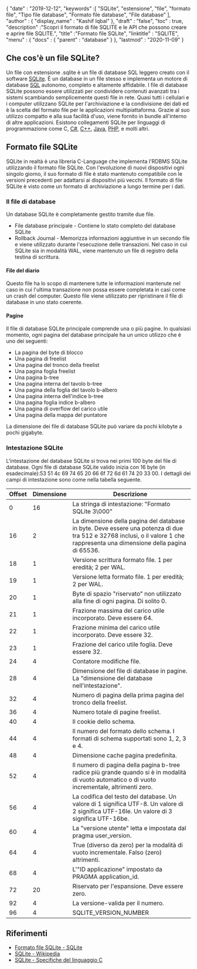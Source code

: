 {
  "date" : "2019-12-12",
  "keywords" :[ "SQLite", "estensione", "file", "formato file", "Tipo file database", "Formato file database", "File database" ],
  "author" : {
    "display_name" : "Kashif Iqbal"
},
  "draft" : "false",
  "toc" : true,
  "description" :"Scopri il formato di file SQLITE e le API che possono creare e aprire file SQLITE.",
  "title" :"Formato file SQLite",
  "linktitle" : "SQLITE",
  "menu" : {
    "docs" : {
      "parent" : "database"
}
},
  "lastmod" : "2020-11-09"
}

## Che cos'è un file SQLite?

Un file con estensione .sqlite è un file di database SQL leggero creato con il software [SQLite](https://www.sqlite.org/index.html). È un database in un file stesso e implementa un motore di database [SQL](/it/database/sql/) autonomo, completo e altamente affidabile. I file di database SQLite possono essere utilizzati per condividere contenuti avanzati tra i sistemi scambiando semplicemente questi file in rete. Quasi tutti i cellulari e i computer utilizzano SQLite per l'archiviazione e la condivisione dei dati ed è la scelta del formato file per le applicazioni multipiattaforma. Grazie al suo utilizzo compatto e alla sua facilità d'uso, viene fornito in bundle all'interno di altre applicazioni. Esistono collegamenti SQLite per linguaggi di programmazione come C, [C#](/it/programming/cs/), [C++](/it/programming/cpp/), [Java](/it/programming/java/), [PHP](/it/programming/php/), e molti altri.

## Formato file SQLite

SQLite in realtà è una libreria C-Language che implementa l'RDBMS SQLite utilizzando il formato file SQLite. Con l'evoluzione di nuovi dispositivi ogni singolo giorno, il suo formato di file è stato mantenuto compatibile con le versioni precedenti per adattarsi ai dispositivi più vecchi. Il formato di file SQLite è visto come un formato di archiviazione a lungo termine per i dati.

### Il file di database

Un database SQLite è completamente gestito tramite due file.
* File database principale - Contiene lo stato completo del database SQLite
* Rollback Journal - Memorizza informazioni aggiuntive in un secondo file e viene utilizzato durante l'esecuzione delle transazioni. Nel caso in cui SQLite sia in modalità WAL, viene mantenuto un file di registro della testina di scrittura.

#### File del diario

Questo file ha lo scopo di mantenere tutte le informazioni mantenute nel caso in cui l'ultima transazione non possa essere completata in casi come un crash del computer. Questo file viene utilizzato per ripristinare il file di database in uno stato coerente.

#### Pagine

Il file di database SQLite principale comprende una o più pagine. In qualsiasi momento, ogni pagina del database principale ha un unico utilizzo che è uno dei seguenti:

* La pagina del byte di blocco
* Una pagina di freelist
* Una pagina del tronco della freelist
* Una pagina foglia freelist
* Una pagina b-tree
* Una pagina interna del tavolo b-tree
* Una pagina della foglia del tavolo b-albero
* Una pagina interna dell'indice b-tree
* Una pagina foglia indice b-albero
* Una pagina di overflow del carico utile
* Una pagina della mappa del puntatore

La dimensione dei file di database SQLite può variare da pochi kilobyte a pochi gigabyte.

### Intestazione SQLite

L'intestazione del database SQLite si trova nei primi 100 byte del file di database. Ogni file di database SQLite valido inizia con 16 byte (in esadecimale):53 51 4c 69 74 65 20 66 6f 72 6d 61 74 20 33 00. I dettagli dei campi di intestazione sono come nella tabella seguente.

|Offset|Dimensione|Descrizione|
---|---|---|
|0|16|La stringa di intestazione: "Formato SQLite 3\000"|
|16|2|La dimensione della pagina del database in byte. Deve essere una potenza di due tra 512 e 32768 inclusi, o il valore 1 che rappresenta una dimensione della pagina di 65536.|
|18|1|Versione scrittura formato file. 1 per eredità; 2 per WAL.|
|19|1|Versione letta formato file. 1 per eredità; 2 per WAL.|
|20|1|Byte di spazio "riservato" non utilizzato alla fine di ogni pagina. Di solito 0.|
|21|1|Frazione massima del carico utile incorporato. Deve essere 64.|
|22|1|Frazione minima del carico utile incorporato. Deve essere 32.|
|23|1|Frazione del carico utile foglia. Deve essere 32.|
|24|4|Contatore modifiche file.|
|28|4|Dimensione del file di database in pagine. La "dimensione del database nell'intestazione".|
|32|4|Numero di pagina della prima pagina del tronco della freelist.|
|36|4|Numero totale di pagine freelist.|
|40|4|Il cookie dello schema.|
|44|4|Il numero del formato dello schema. I formati di schema supportati sono 1, 2, 3 e 4.|
|48|4|Dimensione cache pagina predefinita.|
|52|4|Il numero di pagina della pagina b-tree radice più grande quando si è in modalità di vuoto automatico o di vuoto incrementale, altrimenti zero.|
|56|4|La codifica del testo del database. Un valore di 1 significa UTF-8. Un valore di 2 significa UTF-16le. Un valore di 3 significa UTF-16be.|
|60|4|La "versione utente" letta e impostata dal pragma user_version.|
|64|4|True (diverso da zero) per la modalità di vuoto incrementale. Falso (zero) altrimenti.|
|68|4|L'"ID applicazione" impostato da PRAGMA application_id.|
|72|20|Riservato per l'espansione. Deve essere zero.|
|92|4|La versione-valida per il numero.|
|96|4|SQLITE_VERSION_NUMBER|

## Riferimenti ##

* [Formato file SQLite - SQLite](https://www.sqlite.org/fileformat2.html)
* [SQLite - Wikipedia](https://en.wikipedia.org/wiki/SQLite)
* [SQLite - Specifiche del linguaggio C](https://www.sqlite.org/c3ref/intro.html)

